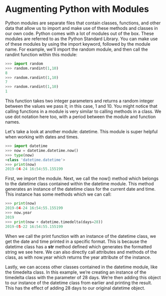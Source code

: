 # Augmenting Python with Modules

Python modules are separate files that contain classes, functions, and other data that allow us to import and make use of these methods and classes in our own code. Python comes with a lot of modules out of the box. These modules are referred to as the Python Standard Library. You can make use of these modules by using the import keyword, followed by the module name. For example, we'll import the random module, and then call the randint function within this module:

```python
>>> import random
>>> random.randint(1,10)
8
>>> random.randint(1,10)
7
>>> random.randint(1,10)
1
```

This function takes two integer parameters and returns a random integer between the values we pass it; in this case, 1 and 10. You might notice that calling functions in a module is very similar to calling methods in a class. We use dot notation here too, with a period between the module and function names.

Let's take a look at another module: datetime. This module is super helpful when working with dates and times.

```python
>>> import datetime
>>> now = datetime.datetime.now()
>>> type(now)
<class 'datetime.datetime'>
>>> print(now)
2019-04-24 16:54:55.155199
```

First, we import the module. Next, we call the now() method which belongs to the datetime class contained within the datetime module. This method generates an instance of the datetime class for the current date and time. This instance has some methods which we can call:

```python
>>> print(now)
2019-04-24 16:54:55.155199
>>> now.year
2019
>>> print(now + datetime.timedelta(days=28))
2019-05-22 16:54:55.155199
```

When we call the print function with an instance of the datetime class, we get the date and time printed in a specific format. This is because the datetime class has a __str__ method defined which generates the formatted string we see here. We can also directly call attributes and methods of the class, as with now.year which returns the year attribute of the instance.

Lastly, we can access other classes contained in the datetime module, like the timedelta class. In this example, we’re creating an instance of the timedelta class with the parameter of 28 days. We’re then adding this object to our instance of the datetime class from earlier and printing the result. This has the effect of adding 28 days to our original datetime object.